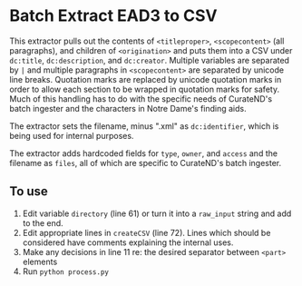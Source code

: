 # Batch Extract EAD3 to CSV

This extractor pulls out the contents of `<titleproper>`, `<scopecontent>` (all paragraphs), and children of `<origination>` and puts them into a CSV under `dc:title`, `dc:description`, and `dc:creator`. Multiple variables are separated by `|` and multiple paragraphs in `<scopecontent>` are separated by unicode line breaks. Quotation marks are replaced by unicode quotation marks in order to allow each section to be wrapped in quotation marks for safety. Much of this handling has to do with the specific needs of CurateND's batch ingester and the characters in Notre Dame's finding aids.

The extractor sets the filename, minus ".xml" as `dc:identifier`, which is being used for internal purposes.

The extractor adds hardcoded fields for `type`, `owner`, and `access` and the filename as `files`, all of which are specific to CurateND's batch ingester.

## To use

1. Edit variable `directory` (line 61) or turn it into a `raw_input` string and add to the end.
2. Edit appropriate lines in `createCSV` (line 72). Lines which should be considered have comments explaining the internal uses.
3. Make any decisions in line 11 re: the desired separator between `<part>` elements
4. Run `python process.py`
